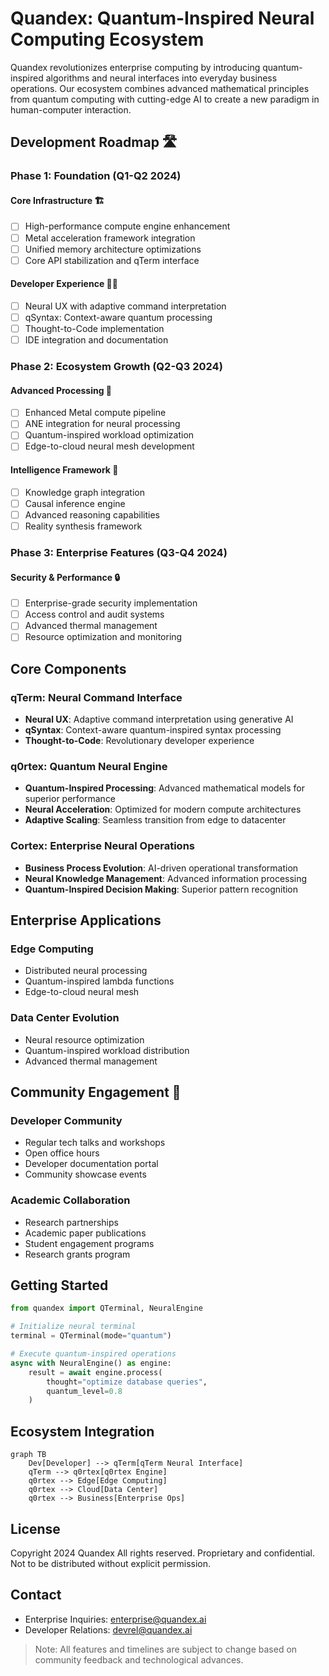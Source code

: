 # Quandex: Quantum-Inspired Neural Computing Ecosystem

Quandex revolutionizes enterprise computing by introducing quantum-inspired algorithms and neural interfaces into everyday business operations. Our ecosystem combines advanced mathematical principles from quantum computing with cutting-edge AI to create a new paradigm in human-computer interaction.

## Development Roadmap 🛣️

### Phase 1: Foundation (Q1-Q2 2024)

#### Core Infrastructure 🏗️
- [ ] High-performance compute engine enhancement
- [ ] Metal acceleration framework integration
- [ ] Unified memory architecture optimizations
- [ ] Core API stabilization and qTerm interface

#### Developer Experience 👩‍💻
- [ ] Neural UX with adaptive command interpretation
- [ ] qSyntax: Context-aware quantum processing
- [ ] Thought-to-Code implementation
- [ ] IDE integration and documentation

### Phase 2: Ecosystem Growth (Q2-Q3 2024)

#### Advanced Processing 🚀
- [ ] Enhanced Metal compute pipeline
- [ ] ANE integration for neural processing
- [ ] Quantum-inspired workload optimization
- [ ] Edge-to-cloud neural mesh development

#### Intelligence Framework 🤖
- [ ] Knowledge graph integration
- [ ] Causal inference engine
- [ ] Advanced reasoning capabilities
- [ ] Reality synthesis framework

### Phase 3: Enterprise Features (Q3-Q4 2024)

#### Security & Performance 🔒
- [ ] Enterprise-grade security implementation
- [ ] Access control and audit systems
- [ ] Advanced thermal management
- [ ] Resource optimization and monitoring

## Core Components

### qTerm: Neural Command Interface
- **Neural UX**: Adaptive command interpretation using generative AI
- **qSyntax**: Context-aware quantum-inspired syntax processing
- **Thought-to-Code**: Revolutionary developer experience

### q0rtex: Quantum Neural Engine
- **Quantum-Inspired Processing**: Advanced mathematical models for superior performance
- **Neural Acceleration**: Optimized for modern compute architectures
- **Adaptive Scaling**: Seamless transition from edge to datacenter

### Cortex: Enterprise Neural Operations
- **Business Process Evolution**: AI-driven operational transformation
- **Neural Knowledge Management**: Advanced information processing
- **Quantum-Inspired Decision Making**: Superior pattern recognition

## Enterprise Applications

### Edge Computing
- Distributed neural processing
- Quantum-inspired lambda functions
- Edge-to-cloud neural mesh

### Data Center Evolution
- Neural resource optimization
- Quantum-inspired workload distribution
- Advanced thermal management

## Community Engagement 👥

### Developer Community
- Regular tech talks and workshops
- Open office hours
- Developer documentation portal
- Community showcase events

### Academic Collaboration
- Research partnerships
- Academic paper publications
- Student engagement programs
- Research grants program

## Getting Started

```python
from quandex import QTerminal, NeuralEngine

# Initialize neural terminal
terminal = QTerminal(mode="quantum")

# Execute quantum-inspired operations
async with NeuralEngine() as engine:
    result = await engine.process(
        thought="optimize database queries",
        quantum_level=0.8
    )
```

## Ecosystem Integration

```mermaid
graph TB
    Dev[Developer] --> qTerm[qTerm Neural Interface]
    qTerm --> q0rtex[q0rtex Engine]
    q0rtex --> Edge[Edge Computing]
    q0rtex --> Cloud[Data Center]
    q0rtex --> Business[Enterprise Ops]
```

## License

Copyright 2024 Quandex
All rights reserved. Proprietary and confidential.
Not to be distributed without explicit permission.

## Contact

- Enterprise Inquiries: enterprise@quandex.ai
- Developer Relations: devrel@quandex.ai

> Note: All features and timelines are subject to change based on community feedback and technological advances.
